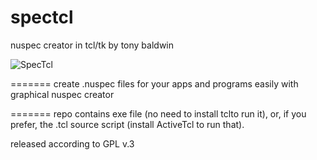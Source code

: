 spectcl
=======
nuspec creator
in tcl/tk
by tony baldwin

![SpecTcl](http://tonybaldwin.info/images/nuspec0.1-201402031235.png)

=======
create .nuspec files for your apps and programs easily with graphical nuspec creator

=======
repo contains exe file 
(no need to install tclto run it), 
or, if you prefer, the .tcl source script
(install ActiveTcl to run that).

released according to GPL v.3
